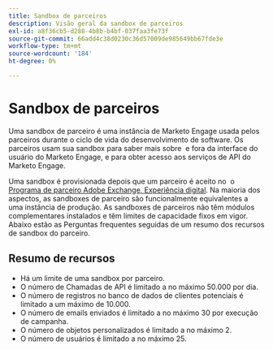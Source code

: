 ```yaml
---
title: Sandbox de parceiros
description: Visão geral da sandbox de parceiros
exl-id: a8f36cb5-d288-4b8b-b4bf-037faa3fe73f
source-git-commit: 66add4c38d0230c36d57009de985649bb67fde3e
workflow-type: tm+mt
source-wordcount: '184'
ht-degree: 0%

---
```


# Sandbox de parceiros

Uma sandbox de parceiro é uma instância de Marketo Engage usada pelos parceiros durante o ciclo de vida do desenvolvimento de software. Os parceiros usam sua sandbox para saber mais sobre  e fora da interface do usuário do Marketo Engage, e para obter acesso aos serviços de API do Marketo Engage.

Uma sandbox é provisionada depois que um parceiro é aceito no  o [Programa de parceiro Adobe Exchange, Experiência digital](http://partners.adobe.com/technologyprogram/experiencecloud.html). Na maioria dos aspectos, as sandboxes de parceiro são funcionalmente equivalentes a uma instância de produção. As sandboxes de parceiros não têm módulos complementares instalados e têm limites de capacidade fixos em vigor. Abaixo estão as Perguntas frequentes seguidas de um resumo dos recursos de sandbox do parceiro.

## Resumo de recursos

- Há um limite de uma sandbox por parceiro.
- O número de Chamadas de API é limitado a no máximo 50.000 por dia.
- O número de registros no banco de dados de clientes potenciais é limitado a um máximo de 10.000.
- O número de emails enviados é limitado a no máximo 30 por execução de campanha.
- O número de objetos personalizados é limitado a no máximo 2.
- O número de usuários é limitado a no máximo 25.
